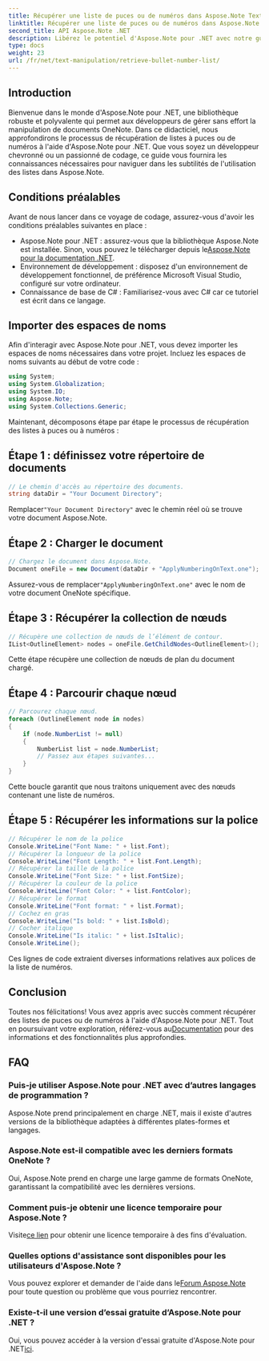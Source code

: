 ```yaml
---
title: Récupérer une liste de puces ou de numéros dans Aspose.Note Text
linktitle: Récupérer une liste de puces ou de numéros dans Aspose.Note Text
second_title: API Aspose.Note .NET
description: Libérez le potentiel d'Aspose.Note pour .NET avec notre guide étape par étape sur la récupération de listes à puces ou de numéros. Élevez vos compétences en manipulation de documents OneNote !
type: docs
weight: 23
url: /fr/net/text-manipulation/retrieve-bullet-number-list/
---
```

## Introduction
Bienvenue dans le monde d'Aspose.Note pour .NET, une bibliothèque robuste et polyvalente qui permet aux développeurs de gérer sans effort la manipulation de documents OneNote. Dans ce didacticiel, nous approfondirons le processus de récupération de listes à puces ou de numéros à l'aide d'Aspose.Note pour .NET. Que vous soyez un développeur chevronné ou un passionné de codage, ce guide vous fournira les connaissances nécessaires pour naviguer dans les subtilités de l'utilisation des listes dans Aspose.Note.
## Conditions préalables
Avant de nous lancer dans ce voyage de codage, assurez-vous d'avoir les conditions préalables suivantes en place :
-  Aspose.Note pour .NET : assurez-vous que la bibliothèque Aspose.Note est installée. Sinon, vous pouvez le télécharger depuis le[Aspose.Note pour la documentation .NET](https://reference.aspose.com/note/net/).
- Environnement de développement : disposez d'un environnement de développement fonctionnel, de préférence Microsoft Visual Studio, configuré sur votre ordinateur.
- Connaissance de base de C# : Familiarisez-vous avec C# car ce tutoriel est écrit dans ce langage.
## Importer des espaces de noms
Afin d'interagir avec Aspose.Note pour .NET, vous devez importer les espaces de noms nécessaires dans votre projet. Incluez les espaces de noms suivants au début de votre code :
```csharp
using System;
using System.Globalization;
using System.IO;
using Aspose.Note;
using System.Collections.Generic;
```
Maintenant, décomposons étape par étape le processus de récupération des listes à puces ou à numéros :
## Étape 1 : définissez votre répertoire de documents
```csharp
// Le chemin d'accès au répertoire des documents.
string dataDir = "Your Document Directory";
```
 Remplacer`"Your Document Directory"` avec le chemin réel où se trouve votre document Aspose.Note.
## Étape 2 : Charger le document
```csharp
// Chargez le document dans Aspose.Note.
Document oneFile = new Document(dataDir + "ApplyNumberingOnText.one");
```
 Assurez-vous de remplacer`"ApplyNumberingOnText.one"` avec le nom de votre document OneNote spécifique.
## Étape 3 : Récupérer la collection de nœuds
```csharp
// Récupère une collection de nœuds de l’élément de contour.
IList<OutlineElement> nodes = oneFile.GetChildNodes<OutlineElement>();
```
Cette étape récupère une collection de nœuds de plan du document chargé.
## Étape 4 : Parcourir chaque nœud
```csharp
// Parcourez chaque nœud.
foreach (OutlineElement node in nodes)
{
    if (node.NumberList != null)
    {
        NumberList list = node.NumberList;
        // Passez aux étapes suivantes...
    }
}
```
Cette boucle garantit que nous traitons uniquement avec des nœuds contenant une liste de numéros.
## Étape 5 : Récupérer les informations sur la police
```csharp
// Récupérer le nom de la police
Console.WriteLine("Font Name: " + list.Font);
// Récupérer la longueur de la police
Console.WriteLine("Font Length: " + list.Font.Length);
// Récupérer la taille de la police
Console.WriteLine("Font Size: " + list.FontSize);
// Récupérer la couleur de la police
Console.WriteLine("Font Color: " + list.FontColor);
// Récupérer le format
Console.WriteLine("Font format: " + list.Format);
// Cochez en gras
Console.WriteLine("Is bold: " + list.IsBold);
// Cocher italique
Console.WriteLine("Is italic: " + list.IsItalic);
Console.WriteLine();
```
Ces lignes de code extraient diverses informations relatives aux polices de la liste de numéros.
## Conclusion
 Toutes nos félicitations! Vous avez appris avec succès comment récupérer des listes de puces ou de numéros à l'aide d'Aspose.Note pour .NET. Tout en poursuivant votre exploration, référez-vous au[Documentation](https://reference.aspose.com/note/net/) pour des informations et des fonctionnalités plus approfondies.
## FAQ
### Puis-je utiliser Aspose.Note pour .NET avec d’autres langages de programmation ?
Aspose.Note prend principalement en charge .NET, mais il existe d'autres versions de la bibliothèque adaptées à différentes plates-formes et langages.
### Aspose.Note est-il compatible avec les derniers formats OneNote ?
Oui, Aspose.Note prend en charge une large gamme de formats OneNote, garantissant la compatibilité avec les dernières versions.
### Comment puis-je obtenir une licence temporaire pour Aspose.Note ?
 Visite[ce lien](https://purchase.aspose.com/temporary-license/) pour obtenir une licence temporaire à des fins d'évaluation.
### Quelles options d'assistance sont disponibles pour les utilisateurs d'Aspose.Note ?
Vous pouvez explorer et demander de l'aide dans le[Forum Aspose.Note](https://forum.aspose.com/c/note/28) pour toute question ou problème que vous pourriez rencontrer.
### Existe-t-il une version d’essai gratuite d’Aspose.Note pour .NET ?
 Oui, vous pouvez accéder à la version d'essai gratuite d'Aspose.Note pour .NET[ici](https://releases.aspose.com/).